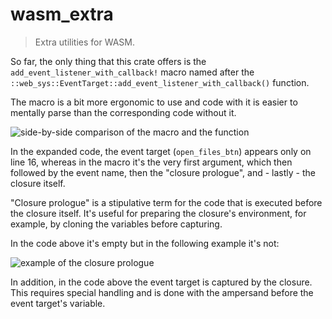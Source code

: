 # wasm_extra

> Extra utilities for WASM.

So far, the only thing that this crate offers is the `add_event_listener_with_callback!`
macro named after the `::web_sys::EventTarget::add_event_listener_with_callback()` function.

The macro is a bit more ergonomic to use and code with it is easier to mentally parse than
the corresponding code without it.

![side-by-side comparison of the macro and the function](https://i.imgur.com/YQ8QkYf.png)

In the expanded code, the event target (`open_files_btn`) appears only on line 16, whereas in the macro it's the
very first argument, which then followed by the event name, then the "closure prologue", and - lastly -
the closure itself.

"Closure prologue" is a stipulative term for the code that is executed before the closure itself. It's useful for
preparing the closure's environment, for example, by cloning the variables before capturing.

In the code above it's empty but in the following example it's not:

![example of the closure prologue](https://i.imgur.com/K3DK2vn.png)

In addition, in the code above the event target is captured by the closure. This requires special handling
and is done with the ampersand before the event target's variable.
